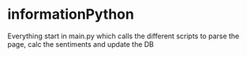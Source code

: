 informationPython
=================

Everything start in main.py which calls the different scripts to parse the page, calc the sentiments and update the DB
